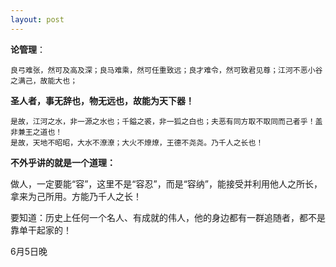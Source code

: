 ```yaml
---
layout: post
---
```

  
__论管理__：

```
良弓难张，然可及高及深；良马难乘，然可任重致远；良才难令，然可致君见尊；江河不恶小谷之满己，故能大也；
```
**圣人者，事无辞也，物无远也，故能为天下器！**  

```
是故，江河之水，非一源之水也；千鎰之裘，非一狐之白也；夫恶有同方取不取同而己者乎！盖非兼王之道也！
是故，天地不昭昭，大水不潦潦；大火不燎燎，王德不尧尧。乃千人之长也！
```

__不外乎讲的就是一个道理：__

做人，一定要能“容”，这里不是“容忍”，而是“容纳”，能接受并利用他人之所长，拿来为己所用。方能乃千人之长！

要知道：历史上任何一个名人、有成就的伟人，他的身边都有一群追随者，都不是靠单干起家的！ 

6月5日晚